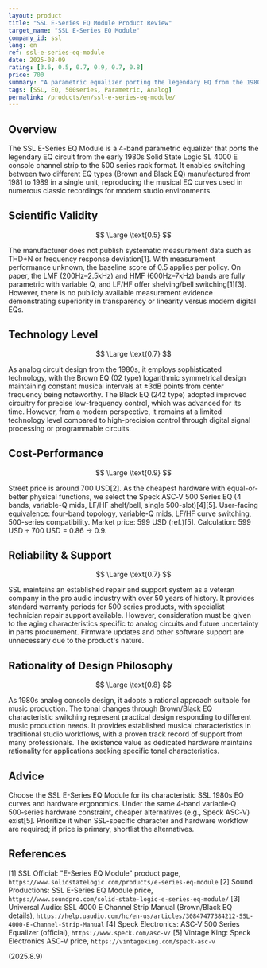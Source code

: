 ```yaml
---
layout: product
title: "SSL E-Series EQ Module Product Review"
target_name: "SSL E-Series EQ Module"
company_id: ssl
lang: en
ref: ssl-e-series-eq-module
date: 2025-08-09
rating: [3.6, 0.5, 0.7, 0.9, 0.7, 0.8]
price: 700
summary: "A parametric equalizer porting the legendary EQ from the 1980s SSL 4000 E console to the 500 series. Despite featuring both Brown/Black EQ types, limited transparency and high pricing pose challenges by modern standards."
tags: [SSL, EQ, 500series, Parametric, Analog]
permalink: /products/en/ssl-e-series-eq-module/
---
```


## Overview

The SSL E-Series EQ Module is a 4-band parametric equalizer that ports the legendary EQ circuit from the early 1980s Solid State Logic SL 4000 E console channel strip to the 500 series rack format. It enables switching between two different EQ types (Brown and Black EQ) manufactured from 1981 to 1989 in a single unit, reproducing the musical EQ curves used in numerous classic recordings for modern studio environments.

## Scientific Validity

$$ \Large \text{0.5} $$

The manufacturer does not publish systematic measurement data such as THD+N or frequency response deviation[1]. With measurement performance unknown, the baseline score of 0.5 applies per policy. On paper, the LMF (200Hz–2.5kHz) and HMF (600Hz–7kHz) bands are fully parametric with variable Q, and LF/HF offer shelving/bell switching[1][3]. However, there is no publicly available measurement evidence demonstrating superiority in transparency or linearity versus modern digital EQs.

## Technology Level

$$ \Large \text{0.7} $$

As analog circuit design from the 1980s, it employs sophisticated technology, with the Brown EQ (02 type) logarithmic symmetrical design maintaining constant musical intervals at ±3dB points from center frequency being noteworthy. The Black EQ (242 type) adopted improved circuitry for precise low-frequency control, which was advanced for its time. However, from a modern perspective, it remains at a limited technology level compared to high-precision control through digital signal processing or programmable circuits.

## Cost-Performance

$$ \Large \text{0.9} $$

Street price is around 700 USD[2]. As the cheapest hardware with equal-or-better physical functions, we select the Speck ASC‑V 500 Series EQ (4 bands, variable-Q mids, LF/HF shelf/bell, single 500-slot)[4][5]. User-facing equivalence: four-band topology, variable-Q mids, LF/HF curve switching, 500-series compatibility. Market price: 599 USD (ref.)[5]. Calculation: 599 USD ÷ 700 USD = 0.86 → 0.9.

## Reliability & Support

$$ \Large \text{0.7} $$

SSL maintains an established repair and support system as a veteran company in the pro audio industry with over 50 years of history. It provides standard warranty periods for 500 series products, with specialist technician repair support available. However, consideration must be given to the aging characteristics specific to analog circuits and future uncertainty in parts procurement. Firmware updates and other software support are unnecessary due to the product's nature.

## Rationality of Design Philosophy

$$ \Large \text{0.8} $$

As 1980s analog console design, it adopts a rational approach suitable for music production. The tonal changes through Brown/Black EQ characteristic switching represent practical design responding to different music production needs. It provides established musical characteristics in traditional studio workflows, with a proven track record of support from many professionals. The existence value as dedicated hardware maintains rationality for applications seeking specific tonal characteristics.

## Advice

Choose the SSL E-Series EQ Module for its characteristic SSL 1980s EQ curves and hardware ergonomics. Under the same 4‑band variable‑Q 500‑series hardware constraint, cheaper alternatives (e.g., Speck ASC‑V) exist[5]. Prioritize it when SSL-specific character and hardware workflow are required; if price is primary, shortlist the alternatives.

## References

[1] SSL Official: "E-Series EQ Module" product page, `https://www.solidstatelogic.com/products/e-series-eq-module`
[2] Sound Productions: SSL E-Series EQ Module price, `https://www.soundpro.com/solid-state-logic-e-series-eq-module/`
[3] Universal Audio: SSL 4000 E Channel Strip Manual (Brown/Black EQ details), `https://help.uaudio.com/hc/en-us/articles/30847477384212-SSL-4000-E-Channel-Strip-Manual`
[4] Speck Electronics: ASC‑V 500 Series Equalizer (official), `https://www.speck.com/asc-v/`
[5] Vintage King: Speck Electronics ASC‑V price, `https://vintageking.com/speck-asc-v`

(2025.8.9)